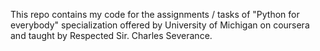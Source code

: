 This repo contains my code for the assignments / tasks of "Python for everybody" specialization offered by University of Michigan on coursera and taught by Respected Sir. Charles Severance.

